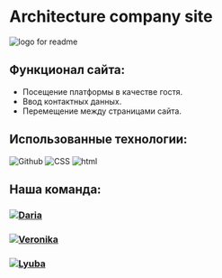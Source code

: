 # Architecture company site

![logo for readme](https://user-images.githubusercontent.com/119349154/219104264-538e0a34-490c-4817-8eac-28e2cc1e8ea4.png)

## Функционал сайта:

- Посещение платформы в качестве гостя.
- Ввод контактных данных.
- Перемещение между страницами сайта.

## Использованные технологии:

<div> 
<img alt="Github" src="https://img.shields.io/badge/-Github-black?style=for-the-badge&logo=github&logoColor=white" />
<img alt="CSS" src="https://img.shields.io/badge/-CSS-F05032?style=for-the-badge&logo=CSS&logoColor=white" />
<img alt="html" src="https://img.shields.io/badge/-html-pink?style=for-the-badge" />
</div>

## Наша команда:

<h3>
  <a href="https://github.com/Daria29051">
    <img alt="Daria" src="https://img.shields.io/badge/-Daria-black?style=for-the-badge&logo=github&logoColor=white" />
  </a>
</h3>
<h3>
  <a href="https://github.com/vnksobol">
    <img alt="Veronika" src="https://img.shields.io/badge/-Veronika-black?style=for-the-badge&logo=github&logoColor=white" />
  </a>
</h3>
<h3>
  <a href="https://github.com/LyubaBal">
    <img alt="Lyuba" src="https://img.shields.io/badge/-Lyuba-black?style=for-the-badge&logo=github&logoColor=white" />
  </a>
</h3>
